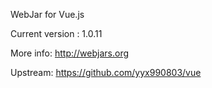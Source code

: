 WebJar for Vue.js

Current version : 1.0.11

More info: http://webjars.org

Upstream: https://github.com/yyx990803/vue
